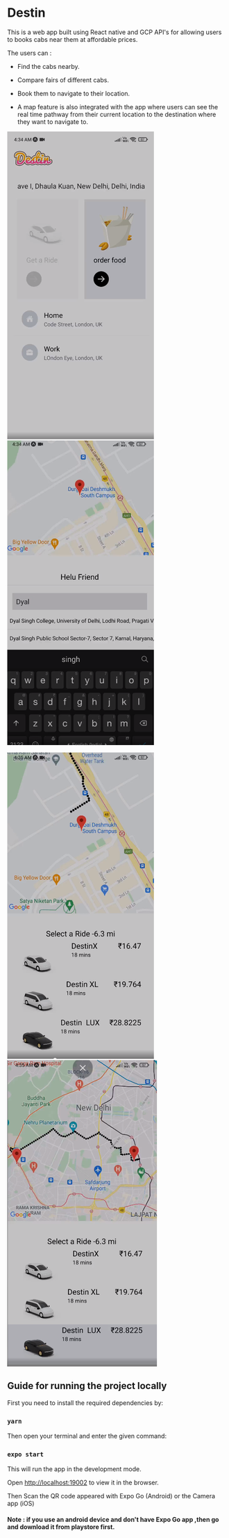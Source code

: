 # Destin

This is a web app built using React native and GCP API's for allowing users to books cabs near them at affordable prices.

The users can :

* Find the cabs nearby.

* Compare fairs of different cabs.

* Book them to navigate to their location.

* A map feature is also integrated with the app where users can see the real time pathway from their current location to the destination where they want to navigate   to.
  
 
 ![alt-text-1](https://github.com/Yash621/Destin/blob/master/assets/Screenshot_2021-09-27_11-50-01%20(1).png "title-1")                ![alt-text-2](https://github.com/Yash621/Destin/blob/master/assets/Screenshot_2021-09-27_11-50-24.png "title-2")
 
  ![alt-text-1](https://github.com/Yash621/Destin/blob/master/assets/Screenshot_2021-09-27_11-50-53.png "title-1") ![alt-text-2](https://github.com/Yash621/Destin/blob/master/assets/Screenshot_2021-09-27_11-51-09.png "title-2")
 
## Guide for running the project locally

First you need to install the required dependencies by:

### `yarn`

Then open your terminal and enter the given command:

### `expo start`

This will run the app in the development mode. 

Open [http://localhost:19002](http://localhost:19002) to view it in the browser.

Then Scan the QR code appeared with Expo Go (Android) or the Camera app (iOS)

#### Note : if you use an android device and don't have Expo Go app ,then go and download it from playstore first.





